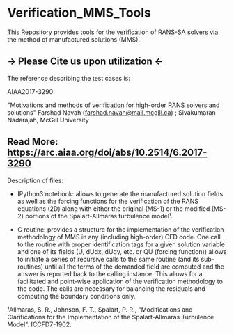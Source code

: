 # Verification_MMS_Tools
This Repository provides tools for the verification of RANS-SA solvers via the method of manufactured solutions (MMS).

-> Please Cite us upon utilization <-
---------------------------------------------
The reference describing the test cases is:

AIAA2017-3290         

"Motivations and methods of verification for high-order RANS solvers and solutions"
Farshad Navah (farshad.navah@mail.mcgill.ca) ; Sivakumaran Nadarajah, McGill University

Read More: https://arc.aiaa.org/doi/abs/10.2514/6.2017-3290
---------------------------------------------

Description of files:

- IPython3 notebook: allows to generate the manufactured solution fields as well as the forcing functions for the verification of the RANS equations (2D) along with either the original (MS-1) or the modified (MS-2) portions of the Spalart-Allmaras turbulence model¹.

- C routine: provides a structure for the implementation of the verification methodology of MMS in any (including high-order) CFD code. One call to the routine with proper identification tags for a given solution variable and one of its fields (U, dUdx, dUdy, etc. or QU (forcing function)) allows to initiate a series of recursive calls to the same routine (and its sub-routines) until all the terms of the demanded field are computed and the answer is reported back to the calling instance. This allows for a facilitated and point-wise application of the verification methodology to the code. The calls are necessary for balancing the residuals and computing the boundary conditions only.

¹Allmaras, S. R., Johnson, F. T., Spalart, P. R., "Modifications and Clarifications for the Implementation of the Spalart-Allmaras Turbulence Model". ICCFD7-1902.
